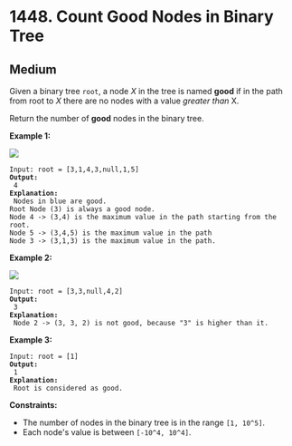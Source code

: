 # 1448. Count Good Nodes in Binary Tree

## Medium



Given a binary tree `root`, a node _X_ in the tree is named **good** if in the path from root to _X_ there are no nodes with a value _greater than_ X.

Return the number of **good** nodes in the binary tree.

&#x20;

**Example 1:**

![](https://assets.leetcode.com/uploads/2020/04/02/test\_sample\_1.png)

<pre><code>Input: root = [3,1,4,3,null,1,5]
<strong>Output:
</strong> 4
<strong>Explanation:
</strong> Nodes in blue are good.
Root Node (3) is always a good node.
Node 4 -> (3,4) is the maximum value in the path starting from the root.
Node 5 -> (3,4,5) is the maximum value in the path
Node 3 -> (3,1,3) is the maximum value in the path.
</code></pre>

**Example 2:**

![](https://assets.leetcode.com/uploads/2020/04/02/test\_sample\_2.png)

<pre><code>Input: root = [3,3,null,4,2]
<strong>Output:
</strong> 3
<strong>Explanation:
</strong> Node 2 -> (3, 3, 2) is not good, because "3" is higher than it.
</code></pre>

**Example 3:**

<pre><code>Input: root = [1]
<strong>Output:
</strong> 1
<strong>Explanation:
</strong> Root is considered as good.
</code></pre>

&#x20;

**Constraints:**

* The number of nodes in the binary tree is in the range `[1, 10^5]`.
* Each node's value is between `[-10^4, 10^4]`.
